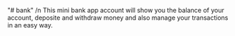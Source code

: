 "# bank" /n
This mini bank app account will show you the balance of your account, deposite and withdraw money and also manage your transactions in an easy way.
